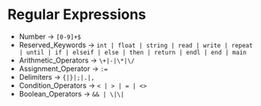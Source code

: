 # Regular Expressions

- Number -> `[0-9]+$`
- Reserved_Keywords -> `int | float | string | read | write | repeat | until | if | elseif | else | then | return | endl | end | main`
- Arithmetic_Operators -> `\+|-|\*|\/`
- Assignment_Operator -> `:=`
- Delimiters -> `{|}|;|.|,`
- Condition_Operators -> `< | > | = | <>`
- Boolean_Operators -> `&& | \|\|`
